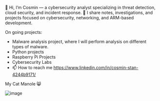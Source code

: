 👋 Hi, I’m Cosmin — a cybersecurity analyst specializing in threat detection, cloud security, and incident response.
🌱 I share notes, investigations, and projects focused on cybersecurity, networking, and ARM-based development.

On going projects:
- Malware analysis project, where I will perform analysis on different types of malware.
- Python projects
- Raspberry Pi Projects
- Cybersecurity Labs
- 📫 How to reach me https://www.linkedin.com/in/cosmin-stan-4244b9171/

My Cat Manole :smile_cat:

![image](https://user-images.githubusercontent.com/36852270/213123497-85c94a06-6c5e-44fa-bd9f-8577b905cebb.png)
